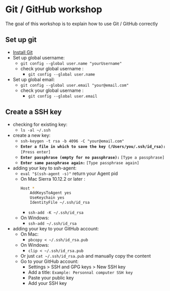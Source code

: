 # Git / GitHub workshop

The goal of this workshop is to explain how to use Git / GitHub correctly

## Set up git

- [Install Git](https://git-scm.com/downloads)
- Set up global username:
    - `git config --global user.name "yourUsername"`
    - check your global username : 
        - `git config --global user.name`
- Set up global email:
    - `git config --global user.email "your@email.com"`
    - check your global username : 
        - `git config --global user.email`

## Create a SSH key

- checking for existing key:
    - `ls -al ~/.ssh`
- create a new key:
    - `ssh-keygen -t rsa -b 4096 -C "your@email.com"`
    - **`Enter a file in which to save the key (/Users/you/.ssh/id_rsa):`** `[Press enter]`
    - **`Enter passphrase (empty for no passphrase):`** `[Type a passphrase]`
    - **`Enter same passphrase again:`** `[Type passphrase again]`
- adding your key to ssh-agent:
    - `eval "$(ssh-agent -s)"` return your Agent pid
    - On Mac Sierra 10.12.2 or later :
        ```bash
        Host *
            AddKeysToAgent yes
            UseKeychain yes
            IdentityFile ~/.ssh/id_rsa
        ```
        - `ssh-add -K ~/.ssh/id_rsa`
    - On Windows:
        - `ssh-add ~/.ssh/id_rsa`
- adding your key to your GitHub account:
    - On Mac:
        - `pbcopy < ~/.ssh/id_rsa.pub`
    - On Windows:
        - `clip < ~/.ssh/id_rsa.pub`
    - Or just `cat ~/.ssh/id_rsa.pub` and manually copy the content
    - Go to your GitHub account:
        - Settings > SSH and GPG keys > New SSH key
        - Add a title: `Example: Personnal computer SSH key`
        - Paste your public key
        - Add your SSH key